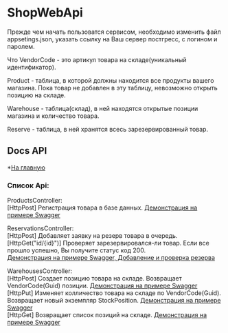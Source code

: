 # ShopWebApi  
Прежде чем начать пользоватся сервисом, необходимо изменить файл appsetings.json, указать ссылку на Ваш сервер постгресс, с логином и паролем.  

Что VendorCode - это артикул товара на складе(уникальный идентификатор).

Product - таблица, в которой должны находится все продукты вашего магазина. 
Пока товар не добавлен в эту таблицу, невозможно открыть позицию на складе.  

Warehouse - таблица(склад), в ней находятся открытые позиции магазина и количество товара.

Reserve - таблица, в ней хранятся всесь зарезервированный товар.  

## Docs API  

*[На главную](./../README.md)  

### Список Api:  

ProductsController:  
[HttpPost] Регистрация товара в базе данных.
[Демонстрация на примере Swagger](/Docs/Pics/Registration_Product.gif "Регистрация товара")  

ReservationsController:  
[HttpPost] Добавляет заявку на резерв товара в очередь.    
[HttpGet("id/{id}")] Проверяет зарезервировался-ли товар. Если все прошло успешно, Вы получите статус код 200.  
[Демонстрация на примере Swagger, Добавление и проверка резерва](/Docs/Pics/Reserv_Request.gif "Заявка на резерв, проверка резерва")    

WarehousesController:  
[HttpPost] Создает позицию товара на складе. Возвращает VendorCode(Guid) позиции.
[Демонстрация на примере Swagger](/Docs/Pics/Add_Position_Warehouse.gif "Добавление позиции на склад")  
[HttpPut] Изменяет колличество товара на складе по VendorCode(Guid). Возвращает новый экземпляр StockPosition.
[Демонстрация на примере Swagger](/Docs/Pics/Change_Position_Warehouse.gif "Изменение позиции на склад")    
[HttpGet] Возвращает список позиций на складе.
[Демонстрация на примере Swagger](/Docs/Pics/Get_All_Positions.gif "Вернуть список позиций на складе")  